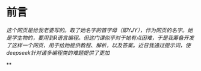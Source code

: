# 前言
*这个网页是给我老婆写的。取了她名字的首字母（即YJY），作为网页的名字。她是学生物的，要用到R语言编程。但这门课似乎对于她有点困难，于是我筹备开发了这样一个网页，用于给她提供教程、解析，以及答案。近日我通过提示词，使deepseek针对诸多编程类的难题提供了更加*

**